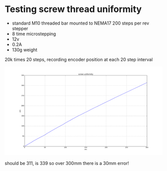 # Testing screw thread uniformity

* standard M10 threaded bar mounted to NEMA17 200 steps per rev stepper
* 8 time microstepping
* 12v
* 0.2A
* 130g weight

20k times 20 steps, recording encoder position at each 20 step interval

![figure_1.png](figure_1.png)

should be 311, is 339 so over 300mm there is a 30mm error!
